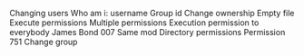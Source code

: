 Changing users
Who am i: username
Group id
Change ownership
Empty file
Execute permissions
Multiple permissions
Execution permission to everybody
James Bond 007
Same mod
Directory permissions
Permission 751
Change group
